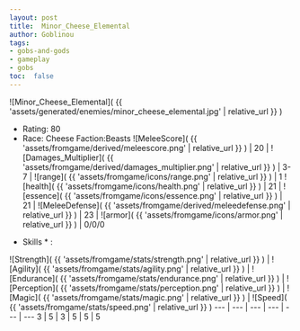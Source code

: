 ```yaml
---
layout: post
title:  Minor_Cheese_Elemental
author: Goblinou
tags:
- gobs-and-gods
- gameplay
- gobs
toc:  false
---
```


![Minor_Cheese_Elemental]( {{ 'assets/generated/enemies/minor_cheese_elemental.jpg' | relative_url }} )
- Rating: 80
- Race: Cheese  Faction:Beasts
![MeleeScore]( {{ 'assets/fromgame/derived/meleescore.png' | relative_url }} ) | 20 | ![Damages_Multiplier]( {{ 'assets/fromgame/derived/damages_multiplier.png' | relative_url }} ) | 3-7 | ![range]( {{ 'assets/fromgame/icons/range.png' | relative_url }} ) | 1
![health]( {{ 'assets/fromgame/icons/health.png' | relative_url }} ) | 21 | ![essence]( {{ 'assets/fromgame/icons/essence.png' | relative_url }} ) | 21 | ![MeleeDefense]( {{ 'assets/fromgame/derived/meleedefense.png' | relative_url }} ) | 23 | ![armor]( {{ 'assets/fromgame/icons/armor.png' | relative_url }} ) | 0/0/0
* Skills * : 

![Strength]( {{ 'assets/fromgame/stats/strength.png' | relative_url }} ) | ![Agility]( {{ 'assets/fromgame/stats/agility.png' | relative_url }} ) | ![Endurance]( {{ 'assets/fromgame/stats/endurance.png' | relative_url }} ) | ![Perception]( {{ 'assets/fromgame/stats/perception.png' | relative_url }} ) | ![Magic]( {{ 'assets/fromgame/stats/magic.png' | relative_url }} ) | ![Speed]( {{ 'assets/fromgame/stats/speed.png' | relative_url }} )
--- | --- | --- | --- | --- | ---
3 | 5 | 3 | 5 | 5 | 5
